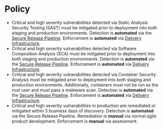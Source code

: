 # Policy

- Critical and high severity vulnerabilities detected via Static Analysis Security Testing (SAST) must be mitigated 
prior to deployment into both staging and production environments. Detection is **automated** via the
[Secure Release Pipeline]((https://github.com/department-of-veterans-affairs/lighthouse-tornado)). Enforcement is 
**automated** via [Delivery Infrastructure](https://department-of-veterans-affairs.github.io/lighthouse-di-documentation/).
- Critical and high severity vulnerabilities detected via Software Composition Analysis (SCA) must be mitigated prior to
deployment into both staging and production environments. Detection is **automated** via the
[Secure Release Pipeline]((https://github.com/department-of-veterans-affairs/lighthouse-tornado)). Enforcement is
**automated** via [Delivery Infrastructure](https://department-of-veterans-affairs.github.io/lighthouse-di-documentation/).
- Critical and high severity vulnerabilities detected via Container Security Analysis must be mitigated prior to 
deployment into both staging and production environments. Additionally, containers must not be run as the root user and 
must pass a maleware scan. Detection is **automated** via the
[Secure Release Pipeline]((https://github.com/department-of-veterans-affairs/lighthouse-tornado)). Enforcement is
**automated** via [Delivery Infrastructure](https://department-of-veterans-affairs.github.io/lighthouse-di-documentation/).
- Critical and high severity vulnerabilities in production are remediated or mitigated within 3 business days of 
discovery. Detection is **automated** via the Secure Release Pipeline. Remediation is **manual** via normal agile 
product development. Enforcement is **manual** via assessment.